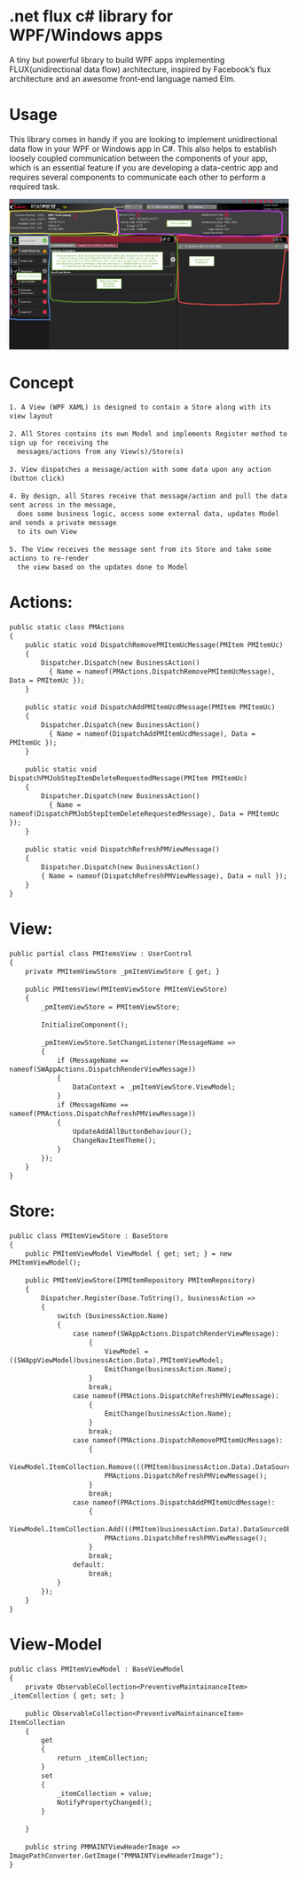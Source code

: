 # .net flux c# library for WPF/Windows apps
A tiny but powerful library to build WPF apps implementing FLUX(unidirectional data flow) architecture, inspired by Facebook’s flux architecture and an awesome front-end language named Elm.

# Usage
This library comes in handy if you are looking to implement unidirectional data flow in your WPF or Windows app in C#. This also helps to establish loosely coupled communication between the components of your app, which is an essential feature if you are developing a data-centric app and requires several components to communicate each other to perform a required task.
	
![GitHub Logo](https://github.com/yadalis/dotnet-flux-csharp-lib/blob/master/Images/connect_app_pic.png)

	
# Concept
	1. A View (WPF XAML) is designed to contain a Store along with its view layout
	
	2. All Stores contains its own Model and implements Register method to sign up for receiving the 
      messages/actions from any View(s)/Store(s)
	
	3. View dispatches a message/action with some data upon any action (button click)
	
	4. By design, all Stores receive that message/action and pull the data sent across in the message,
      does some business logic, access some external data, updates Model and sends a private message
      to its own View
	
	5. The View receives the message sent from its Store and take some actions to re-render
      the view based on the updates done to Model

# Actions:
    public static class PMActions
    {
        public static void DispatchRemovePMItemUcMessage(PMItem PMItemUc)
        {
            Dispatcher.Dispatch(new BusinessAction()
              { Name = nameof(PMActions.DispatchRemovePMItemUcMessage), Data = PMItemUc });
        }

        public static void DispatchAddPMItemUcdMessage(PMItem PMItemUc)
        {
            Dispatcher.Dispatch(new BusinessAction() 
              { Name = nameof(DispatchAddPMItemUcdMessage), Data = PMItemUc });
        }

        public static void DispatchPMJobStepItemDeleteRequestedMessage(PMItem PMItemUc)
        {
            Dispatcher.Dispatch(new BusinessAction()
              { Name = nameof(DispatchPMJobStepItemDeleteRequestedMessage), Data = PMItemUc });
        }

        public static void DispatchRefreshPMViewMessage()
        {
            Dispatcher.Dispatch(new BusinessAction()
            { Name = nameof(DispatchRefreshPMViewMessage), Data = null });
        }
    }

# View:
    public partial class PMItemsView : UserControl
    {
        private PMItemViewStore _pmItemViewStore { get; }

        public PMItemsView(PMItemViewStore PMItemViewStore)
        {
            _pmItemViewStore = PMItemViewStore;

            InitializeComponent();

            _pmItemViewStore.SetChangeListener(MessageName =>
            {
                if (MessageName == nameof(SWAppActions.DispatchRenderViewMessage))
                {
                    DataContext = _pmItemViewStore.ViewModel;
                }
                if (MessageName == nameof(PMActions.DispatchRefreshPMViewMessage))
                {
                    UpdateAddAllButtonBehaviour();
                    ChangeNavItemTheme();
                }
            });
        }
	}

# Store:
    public class PMItemViewStore : BaseStore
    {
        public PMItemViewModel ViewModel { get; set; } = new PMItemViewModel();

        public PMItemViewStore(IPMItemRepository PMItemRepository)
        {
            Dispatcher.Register(base.ToString(), businessAction =>
            {
                switch (businessAction.Name)
                {
                    case nameof(SWAppActions.DispatchRenderViewMessage):
                        {
                            ViewModel = ((SWAppViewModel)businessAction.Data).PMItemViewModel;
                            EmitChange(businessAction.Name);
                        }
                        break;
                    case nameof(PMActions.DispatchRefreshPMViewMessage):
                        {
                            EmitChange(businessAction.Name);
                        }
                        break;
                    case nameof(PMActions.DispatchRemovePMItemUcMessage):
                        {
                            ViewModel.ItemCollection.Remove(((PMItem)businessAction.Data).DataSourceObject);
                            PMActions.DispatchRefreshPMViewMessage();
                        }
                        break;
                    case nameof(PMActions.DispatchAddPMItemUcdMessage):
                        {
                            ViewModel.ItemCollection.Add(((PMItem)businessAction.Data).DataSourceObject);
                            PMActions.DispatchRefreshPMViewMessage();
                        }
                        break;
                    default:
                        break;
                }
            });
        }
    }
    
    
# View-Model
    public class PMItemViewModel : BaseViewModel
    {
        private ObservableCollection<PreventiveMaintainanceItem> _itemCollection { get; set; }

        public ObservableCollection<PreventiveMaintainanceItem> ItemCollection
        {
            get
            {
                return _itemCollection;
            }
            set
            {
                _itemCollection = value;
                NotifyPropertyChanged();
            }

        }

        public string PMMAINTViewHeaderImage => ImagePathConverter.GetImage("PMMAINTViewHeaderImage");
    }

